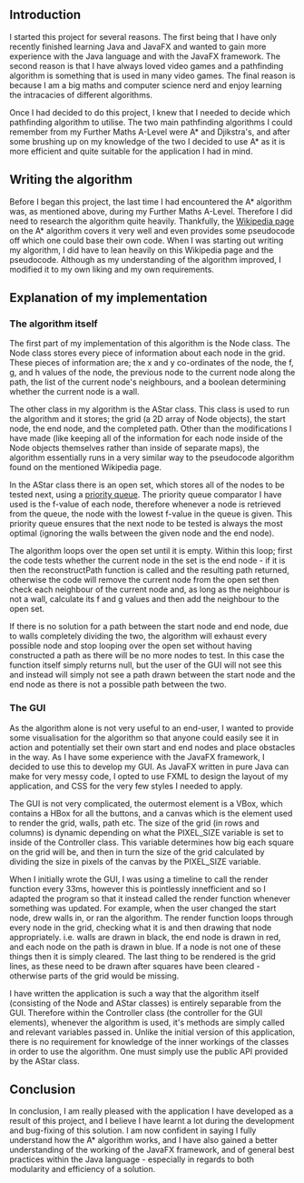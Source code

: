 ## Introduction
  I started this project for several reasons. The first being that I have only recently finished learning Java and JavaFX and wanted to gain more experience with the Java language and with the JavaFX framework. The second reason is that I have always loved video games and a pathfinding algorithm is something that is used in many video games. The final reason is because I am a big maths and computer science nerd and enjoy learning the intracacies of different algorithms.
  
  Once I had decided to do this project, I knew that I needed to decide which pathfinding algorithm to utilise. The two main pathfinding algorithms I could remember from my Further Maths A-Level were A* and Djikstra's, and after some brushing up on my knowledge of the two I decided to use A* as it is more efficient and quite suitable for the application I had in mind.
  
## Writing the algorithm
  Before I began this project, the last time I had encountered the A* algorithm was, as mentioned above, during my Further Maths A-Level. Therefore I did need to research the algorithm quite heavily. Thankfully, the [Wikipedia page](https://en.wikipedia.org/wiki/A*_search_algorithm) on the A* algorithm covers it very well and even provides some pseudocode off which one could base their own code. When I was starting out writing my algorithm, I did have to lean heavily on this Wikipedia page and the pseudocode. Although as my understanding of the algorithm improved, I modified it to my own liking and my own requirements.
  
## Explanation of my implementation
### The algorithm itself
  The first part of my implementation of this algorithm is the Node class. The Node class stores every piece of information about each node in the grid. These pieces of information are; the x and y co-ordinates of the node, the f, g, and h values of the node, the previous node to the current node along the path, the list of the current node's neighbours, and a boolean determining whether the current node is a wall.
  
  The other class in my algorithm is the AStar class. This class is used to run the algorithm and it stores; the grid (a 2D array of Node objects), the start node, the end node, and the completed path. Other than the modifications I have made (like keeping all of the information for each node inside of the Node objects themselves rather than inside of separate maps), the algorithm essentially runs in a very similar way to the pseudocode algorithm found on the mentioned Wikipedia page. 
  
  In the AStar class there is an open set, which stores all of the nodes to be tested next, using a [priority queue](https://docs.oracle.com/en/java/javase/11/docs/api/java.base/java/util/PriorityQueue.html). The priority queue comparator I have used is the f-value of each node, therefore whenever a node is retrieved from the queue, the node with the lowest f-value in the queue is given. This priority queue ensures that the next node to be tested is always the most optimal (ignoring the walls between the given node and the end node).
  
  The algorithm loops over the open set until it is empty. Within this loop; first the code tests whether the current node in the set is the end node - if it is then the reconstructPath function is called and the resulting path returned, otherwise the code will remove the current node from the open set then check each neighbour of the current node and, as long as the neighbour is not a wall, calculate its f and g values and then add the neighbour to the open set.
  
  If there is no solution for a path between the start node and end node, due to walls completely dividing the two, the algorithm will exhaust every possible node and stop looping over the open set without having constructed a path as there will be no more nodes to test. In this case the function itself simply returns null, but the user of the GUI will not see this and instead will simply not see a path drawn between the start node and the end node as there is not a possible path between the two.
  
### The GUI
  As the algorithm alone is not very useful to an end-user, I wanted to provide some visualisation for the algorithm so that anyone could easily see it in action and potentially set their own start and end nodes and place obstacles in the way. As I have some experience with the JavaFX framework, I decided to use this to develop my GUI. As JavaFX written in pure Java can make for very messy code, I opted to use FXML to design the layout of my application, and CSS for the very few styles I needed to apply.
  
  The GUI is not very complicated, the outermost element is a VBox, which contains a HBox for all the buttons, and a canvas which is the element used to render the grid, walls, path etc. The size of the grid (in rows and columns) is dynamic depending on what the PIXEL_SIZE variable is set to inside of the Controller class. This variable determines how big each square on the grid will be, and then in turn the size of the grid calculated by dividing the size in pixels of the canvas by the PIXEL_SIZE variable.
  
  When I initially wrote the GUI, I was using a timeline to call the render function every 33ms, however this is pointlessly innefficient and so I adapted the program so that it instead called the render function whenever something was updated. For example, when the user changed the start node, drew walls in, or ran the algorithm. The render function loops through every node in the grid, checking what it is and then drawing that node appropriately. i.e. walls are drawn in black, the end node is drawn in red, and each node on the path is drawn in blue. If a node is not one of these things then it is simply cleared. The last thing to be rendered is the grid lines, as these need to be drawn after squares have been cleared - otherwise parts of the grid would be missing.
  
  I have written the application is such a way that the algorithm itself (consisting of the Node and AStar classes) is entirely separable from the GUI. Therefore within the Controller class (the controller for the GUI elements), whenever the algorithm is used, it's methods are simply called and relevant variables passed in. Unlike the initial version of this application, there is no requirement for knowledge of the inner workings of the classes in order to use the algorithm. One must simply use the public API provided by the AStar class.
  
## Conclusion
  In conclusion, I am really pleased with the application I have developed as a result of this project, and I believe I have learnt a lot during the development and bug-fixing of this solution. I am now confident in saying I fully understand how the A* algorithm works, and I have also gained a better understanding of the working of the JavaFX framework, and of general best practices within the Java language - especially in regards to both modularity and efficiency of a solution.
